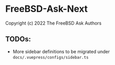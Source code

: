 # FreeBSD-Ask-Next

Copyright (c) 2022 The FreeBSD Ask Authors

## TODOs:

* More sidebar definitions to be migrated under `docs/.vuepress/configs/sidebar.ts`
